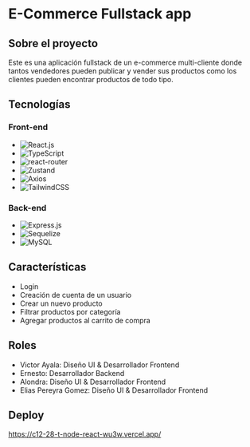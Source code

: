 # E-Commerce Fullstack app

## Sobre el proyecto

Este es una aplicación fullstack de un e-commerce multi-cliente donde tantos vendedores pueden publicar y vender sus productos como los clientes pueden encontrar productos de todo tipo.

## Tecnologías

### Front-end

- ![React.js][react.js]
- ![TypeScript][TypeScript]
- ![react-router][react-router]
- ![Zustand][Zustand]
- ![Axios][Axios]
- ![TailwindCSS][TailwindCSS]

### Back-end

- ![Express.js][Express.js]
- ![Sequelize][Sequelize]
- ![MySQL][MySQL]

## Características

- Login
- Creación de cuenta de un usuario
- Crear un nuevo producto
- Filtrar productos por categoría
- Agregar productos al carrito de compra

## Roles
- Victor Ayala: Diseño UI & Desarrollador Frontend
- Ernesto: Desarrollador Backend
- Alondra: Diseño UI & Desarrollador Frontend
- Elias Pereyra Gomez: Diseño UI & Desarrollador Frontend

## Deploy
https://c12-28-t-node-react-wu3w.vercel.app/

[react.js]: https://img.shields.io/badge/react.js-61DAFB?style=for-the-badge&logo=react&logoColor=white
[TypeScript]: https://img.shields.io/badge/typescript-3178C6?style=for-the-badge&logo=typescript&logoColor=white
[react-router]: https://img.shields.io/badge/reactrouter-CA4245?style=for-the-badge&logo=reactrouter&logoColor=white
[Zustand]: https://img.shields.io/badge/Zustand-61DAFB?style=for-the-badge&logo=zustand&logoColor=white
[Axios]: https://img.shields.io/badge/Axios-5A29E4?style=for-the-badge&logo=Axios&logoColor=white
[TailwindCSS]: https://img.shields.io/badge/tailwindcss-06B6D4?style=for-the-badge&logo=tailwindcss&logoColor=white
[Express.js]: https://img.shields.io/badge/express.js-000000?style=for-the-badge&logo=express&logoColor=white
[Sequelize]: https://img.shields.io/badge/sequelize-52B0E7?style=for-the-badge&logo=sequelize&logoColor=white
[MySQL]: https://img.shields.io/badge/mysql-4479A1?style=for-the-badge&logo=mysql&logoColor=white
